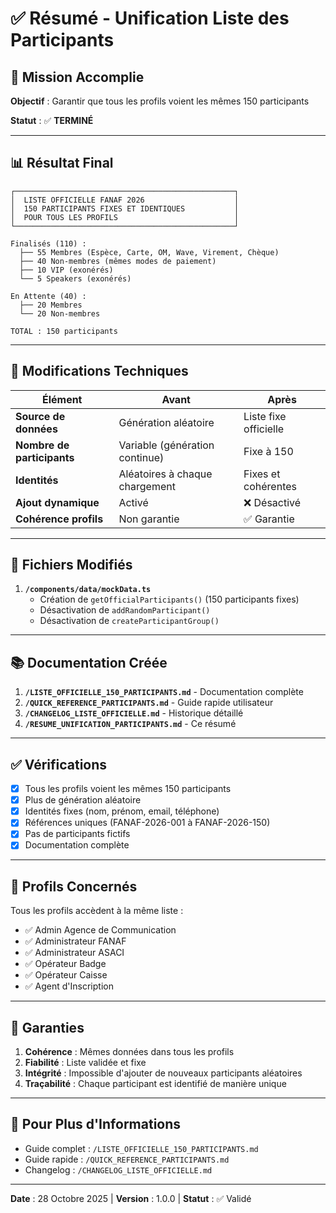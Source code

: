 # ✅ Résumé - Unification Liste des Participants

## 🎯 Mission Accomplie

**Objectif** : Garantir que tous les profils voient les mêmes 150 participants

**Statut** : ✅ **TERMINÉ**

---

## 📊 Résultat Final

```
┌─────────────────────────────────────────────────┐
│  LISTE OFFICIELLE FANAF 2026                    │
│  150 PARTICIPANTS FIXES ET IDENTIQUES           │
│  POUR TOUS LES PROFILS                          │
└─────────────────────────────────────────────────┘

Finalisés (110) :
  ├── 55 Membres (Espèce, Carte, OM, Wave, Virement, Chèque)
  ├── 40 Non-membres (mêmes modes de paiement)
  ├── 10 VIP (exonérés)
  └── 5 Speakers (exonérés)

En Attente (40) :
  ├── 20 Membres
  └── 20 Non-membres

TOTAL : 150 participants
```

---

## 🔧 Modifications Techniques

| Élément | Avant | Après |
|---------|-------|-------|
| **Source de données** | Génération aléatoire | Liste fixe officielle |
| **Nombre de participants** | Variable (génération continue) | Fixe à 150 |
| **Identités** | Aléatoires à chaque chargement | Fixes et cohérentes |
| **Ajout dynamique** | Activé | ❌ Désactivé |
| **Cohérence profils** | Non garantie | ✅ Garantie |

---

## 📁 Fichiers Modifiés

1. **`/components/data/mockData.ts`**
   - Création de `getOfficialParticipants()` (150 participants fixes)
   - Désactivation de `addRandomParticipant()`
   - Désactivation de `createParticipantGroup()`

---

## 📚 Documentation Créée

1. **`/LISTE_OFFICIELLE_150_PARTICIPANTS.md`** - Documentation complète
2. **`/QUICK_REFERENCE_PARTICIPANTS.md`** - Guide rapide utilisateur
3. **`/CHANGELOG_LISTE_OFFICIELLE.md`** - Historique détaillé
4. **`/RESUME_UNIFICATION_PARTICIPANTS.md`** - Ce résumé

---

## ✅ Vérifications

- [x] Tous les profils voient les mêmes 150 participants
- [x] Plus de génération aléatoire
- [x] Identités fixes (nom, prénom, email, téléphone)
- [x] Références uniques (FANAF-2026-001 à FANAF-2026-150)
- [x] Pas de participants fictifs
- [x] Documentation complète

---

## 🎯 Profils Concernés

Tous les profils accèdent à la même liste :

- ✅ Admin Agence de Communication
- ✅ Administrateur FANAF
- ✅ Administrateur ASACI
- ✅ Opérateur Badge
- ✅ Opérateur Caisse
- ✅ Agent d'Inscription

---

## 🔐 Garanties

1. **Cohérence** : Mêmes données dans tous les profils
2. **Fiabilité** : Liste validée et fixe
3. **Intégrité** : Impossible d'ajouter de nouveaux participants aléatoires
4. **Traçabilité** : Chaque participant est identifié de manière unique

---

## 📖 Pour Plus d'Informations

- Guide complet : `/LISTE_OFFICIELLE_150_PARTICIPANTS.md`
- Guide rapide : `/QUICK_REFERENCE_PARTICIPANTS.md`
- Changelog : `/CHANGELOG_LISTE_OFFICIELLE.md`

---

**Date** : 28 Octobre 2025 | **Version** : 1.0.0 | **Statut** : ✅ Validé
